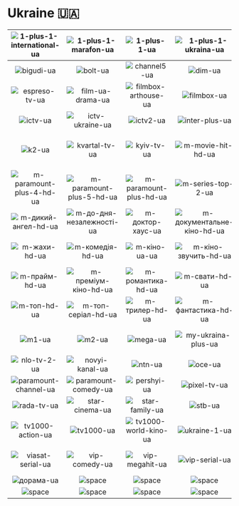 # Ukraine 🇺🇦

| ![1-plus-1-international-ua] | ![1-plus-1-marafon-ua] | ![1-plus-1-ua] | ![1-plus-1-ukraina-ua] | ![2-plus-2-ua] | ![24-kanal-ua] |
|:---:|:---:|:---:|:---:|:---:|:---:|
| ![bigudi-ua] | ![bolt-ua] | ![channel5-ua] | ![dim-ua] | ![enter-film-ua] | ![epic-drama-ua] |
| ![espreso-tv-ua] | ![film-ua-drama-ua] | ![filmbox-arthouse-ua] | ![filmbox-ua] | ![fox-ua] | ![freedom-ua] |
| ![ictv-ua] | ![ictv-ukraine-ua] | ![ictv2-ua] | ![inter-plus-ua] | ![inter-ua] | ![k1-ua] |
| ![k2-ua] | ![kvartal-tv-ua] | ![kyiv-tv-ua] | ![m-movie-hit-hd-ua] | ![m-paramount-plus-2-hd-ua] | ![m-paramount-plus-3-hd-ua] |
| ![m-paramount-plus-4-hd-ua] | ![m-paramount-plus-5-hd-ua] | ![m-paramount-plus-hd-ua] | ![m-series-top-2-ua] | ![m-бойовик-hd-ua] | ![m-дика-роза-ua] |
| ![m-дикий-ангел-hd-ua] | ![m-до-дня-незалежності-ua] | ![m-доктор-хаус-ua] | ![m-документальне-кіно-hd-ua] | ![m-драма-hd-ua] | ![m-епоха-hd-ua] |
| ![m-жахи-hd-ua] | ![m-комедія-hd-ua] | ![m-кіно-ua-ua] | ![m-кіно-звучить-hd-ua] | ![m-кінохіт-hd-ua] | ![m-мегахіт-hd-ua] |
| ![m-прайм-hd-ua] | ![m-преміум-кіно-hd-ua] | ![m-романтика-hd-ua] | ![m-свати-hd-ua] | ![m-серіал-мелодрама-hd-ua] | ![m-серіал-топ-hd-ua] |
| ![m-топ-hd-ua] | ![m-топ-серіал-hd-ua] | ![m-трилер-hd-ua] | ![m-фантастика-hd-ua] | ![m-що-подивитися-ua] | ![m-історії-hd-ua] |
| ![m1-ua] | ![m2-ua] | ![mega-ua] | ![my-ukraina-plus-ua] | ![nickelodeon-ukraine-ua] | ![nlo-tv-1-ua] |
| ![nlo-tv-2-ua] | ![novyi-kanal-ua] | ![ntn-ua] | ![oce-ua] | ![ost-west-24-ua] | ![ost-west-ua] |
| ![paramount-channel-ua] | ![paramount-comedy-ua] | ![pershyi-ua] | ![pixel-tv-ua] | ![plusplus-ua] | ![pryamiy-kanal-ua] |
| ![rada-tv-ua] | ![star-cinema-ua] | ![star-family-ua] | ![stb-ua] | ![suspilne-kultura-ua] | ![tet-ua] |
| ![tv1000-action-ua] | ![tv1000-ua] | ![tv1000-world-kino-ua] | ![ukraine-1-ua] | ![ukraine-2-ua] | ![unian-ua] |
| ![viasat-serial-ua] | ![vip-comedy-ua] | ![vip-megahit-ua] | ![vip-serial-ua] | ![zoom-ua] | ![дивись-як-чутно-ua] |
| ![дорама-ua] | ![space] | ![space] | ![space] | ![space] | ![space] |
| ![space]| ![space]| ![space]| ![space]| ![space]| ![space]|


[1-plus-1-international-ua]:1-plus-1-international-ua.png
[1-plus-1-marafon-ua]:1-plus-1-marafon-ua.png
[1-plus-1-ua]:1-plus-1-ua.png
[1-plus-1-ukraina-ua]:1-plus-1-ukraina-ua.png
[2-plus-2-ua]:2-plus-2-ua.png
[24-kanal-ua]:24-kanal-ua.png
[bigudi-ua]:bigudi-ua.png
[bolt-ua]:bolt-ua.png
[channel5-ua]:channel5-ua.png
[dim-ua]:dim-ua.png
[enter-film-ua]:enter-film-ua.png
[epic-drama-ua]:epic-drama-ua.png
[espreso-tv-ua]:espreso-tv-ua.png
[film-ua-drama-ua]:film-ua-drama-ua.png
[filmbox-arthouse-ua]:filmbox-arthouse-ua.png
[filmbox-ua]:filmbox-ua.png
[fox-ua]:fox-ua.png
[freedom-ua]:freedom-ua.png
[ictv-ua]:ictv-ua.png
[ictv-ukraine-ua]:ictv-ukraine-ua.png
[ictv2-ua]:ictv2-ua.png
[inter-plus-ua]:inter-plus-ua.png
[inter-ua]:inter-ua.png
[k1-ua]:k1-ua.png
[k2-ua]:k2-ua.png
[kvartal-tv-ua]:kvartal-tv-ua.png
[kyiv-tv-ua]:kyiv-tv-ua.png
[m-movie-hit-hd-ua]:m-movie-hit-hd-ua.png
[m-paramount-plus-2-hd-ua]:m-paramount-plus-2-hd-ua.png
[m-paramount-plus-3-hd-ua]:m-paramount-plus-3-hd-ua.png
[m-paramount-plus-4-hd-ua]:m-paramount-plus-4-hd-ua.png
[m-paramount-plus-5-hd-ua]:m-paramount-plus-5-hd-ua.png
[m-paramount-plus-hd-ua]:m-paramount-plus-hd-ua.png
[m-series-top-2-ua]:m-series-top-2-ua.png
[m-бойовик-hd-ua]:m-бойовик-hd-ua.png
[m-дика-роза-ua]:m-дика-роза-ua.png
[m-дикий-ангел-hd-ua]:m-дикий-ангел-hd-ua.png
[m-до-дня-незалежності-ua]:m-до-дня-незалежності-ua.png
[m-доктор-хаус-ua]:m-доктор-хаус-ua.png
[m-документальне-кіно-hd-ua]:m-документальне-кіно-hd-ua.png
[m-драма-hd-ua]:m-драма-hd-ua.png
[m-епоха-hd-ua]:m-епоха-hd-ua.png
[m-жахи-hd-ua]:m-жахи-hd-ua.png
[m-комедія-hd-ua]:m-комедія-hd-ua.png
[m-кіно-ua-ua]:m-кіно-ua-ua.png
[m-кіно-звучить-hd-ua]:m-кіно-звучить-hd-ua.png
[m-кінохіт-hd-ua]:m-кінохіт-hd-ua.png
[m-мегахіт-hd-ua]:m-мегахіт-hd-ua.png
[m-прайм-hd-ua]:m-прайм-hd-ua.png
[m-преміум-кіно-hd-ua]:m-преміум-кіно-hd-ua.png
[m-романтика-hd-ua]:m-романтика-hd-ua.png
[m-свати-hd-ua]:m-свати-hd-ua.png
[m-серіал-мелодрама-hd-ua]:m-серіал-мелодрама-hd-ua.png
[m-серіал-топ-hd-ua]:m-серіал-топ-hd-ua.png
[m-топ-hd-ua]:m-топ-hd-ua.png
[m-топ-серіал-hd-ua]:m-топ-серіал-hd-ua.png
[m-трилер-hd-ua]:m-трилер-hd-ua.png
[m-фантастика-hd-ua]:m-фантастика-hd-ua.png
[m-що-подивитися-ua]:m-що-подивитися-ua.png
[m-історії-hd-ua]:m-історії-hd-ua.png
[m1-ua]:m1-ua.png
[m2-ua]:m2-ua.png
[mega-ua]:mega-ua.png
[my-ukraina-plus-ua]:my-ukraina-plus-ua.png
[nickelodeon-ukraine-ua]:nickelodeon-ukraine-ua.png
[nlo-tv-1-ua]:nlo-tv-1-ua.png
[nlo-tv-2-ua]:nlo-tv-2-ua.png
[novyi-kanal-ua]:novyi-kanal-ua.png
[ntn-ua]:ntn-ua.png
[oce-ua]:oce-ua.png
[ost-west-24-ua]:ost-west-24-ua.png
[ost-west-ua]:ost-west-ua.png
[paramount-channel-ua]:paramount-channel-ua.png
[paramount-comedy-ua]:paramount-comedy-ua.png
[pershyi-ua]:pershyi-ua.png
[pixel-tv-ua]:pixel-tv-ua.png
[plusplus-ua]:plusplus-ua.png
[pryamiy-kanal-ua]:pryamiy-kanal-ua.png
[rada-tv-ua]:rada-tv-ua.png
[star-cinema-ua]:star-cinema-ua.png
[star-family-ua]:star-family-ua.png
[stb-ua]:stb-ua.png
[suspilne-kultura-ua]:suspilne-kultura-ua.png
[tet-ua]:tet-ua.png
[tv1000-action-ua]:tv1000-action-ua.png
[tv1000-ua]:tv1000-ua.png
[tv1000-world-kino-ua]:tv1000-world-kino-ua.png
[ukraine-1-ua]:ukraine-1-ua.png
[ukraine-2-ua]:ukraine-2-ua.png
[unian-ua]:unian-ua.png
[viasat-serial-ua]:viasat-serial-ua.png
[vip-comedy-ua]:vip-comedy-ua.png
[vip-megahit-ua]:vip-megahit-ua.png
[vip-serial-ua]:vip-serial-ua.png
[zoom-ua]:zoom-ua.png
[дивись-як-чутно-ua]:дивись-як-чутно-ua.png
[дорама-ua]:дорама-ua.png

[space]:../../misc/space-1500.png "Space"

